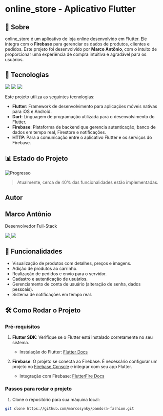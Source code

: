 <h1>online_store - Aplicativo Flutter</h1>

<h2>📖 Sobre</h2>
<p>online_store é um aplicativo de loja online desenvolvido em Flutter. Ele integra com o <strong>Firebase</strong> para gerenciar os dados de produtos, clientes e pedidos. Este projeto foi desenvolvido por <strong>Marco Antônio</strong>, com o intuito de proporcionar uma experiência de compra intuitiva e agradável para os usuários.</p>

## 🚀 Tecnologias

<div>
  <img src="https://img.shields.io/badge/Flutter-02569B?style=for-the-badge&logo=flutter&logoColor=white">
  <img src="https://img.shields.io/badge/Dart-0175C2?style=for-the-badge&logo=dart&logoColor=white">
  <img src="https://img.shields.io/badge/Firebase-FFCA28?style=for-the-badge&logo=firebase&logoColor=black">
</div>

<p>Este projeto utiliza as seguintes tecnologias:</p>
<ul>
  <li><strong>Flutter</strong>: Framework de desenvolvimento para aplicações móveis nativas para iOS e Android.</li>
  <li><strong>Dart</strong>: Linguagem de programação utilizada para o desenvolvimento do Flutter.</li>
  <li><strong>Firebase</strong>: Plataforma de backend que gerencia autenticação, banco de dados em tempo real, Firestore e notificações.</li>
  <li><strong>HTTP</strong>: Para a comunicação entre o aplicativo Flutter e os serviços do Firebase.</li>
</ul>



## 📊 Estado do Projeto

![Progresso](https://img.shields.io/badge/Progresso-40%25-red?style=for-the-badge&labelColor=000000&color=FF0000&logo=github)

> Atualmente, cerca de 40% das funcionalidades estão implementadas.


##  Autor
<h2>Marco Antônio</h2>

<p>Desenvolvedor Full-Stack </p>

<p>
  <a href="https://github.com/marcosynky" target="_blank">
    <img src="https://img.shields.io/badge/GitHub-000000?style=for-the-badge&logo=github&logoColor=white" />
  </a>
  <a href="https://www.instagram.com/marcosynky/" target="_blank">
    <img src="https://img.shields.io/badge/Instagram-E4405F?style=for-the-badge&logo=instagram&logoColor=white" />
  </a>
 
</p>



## 📱 Funcionalidades

- Visualização de produtos com detalhes, preços e imagens.
- Adição de produtos ao carrinho.
- Realização de pedidos e envio para o servidor.
- Cadastro e autenticação de usuários.
- Gerenciamento de conta de usuário (alteração de senha, dados pessoais).
- Sistema de notificações em tempo real.

## 🛠️ Como Rodar o Projeto

### Pré-requisitos

1. **Flutter SDK**: Verifique se o Flutter está instalado corretamente no seu sistema.
   - Instalação do Flutter: [Flutter Docs](https://flutter.dev/docs/get-started/install)

2. **Firebase**: O projeto se conecta ao Firebase. É necessário configurar um projeto no [Firebase Console](https://console.firebase.google.com/) e integrar com seu app Flutter.
   - Integração com Firebase: [FlutterFire Docs](https://firebase.flutter.dev/)

### Passos para rodar o projeto

1. Clone o repositório para sua máquina local:

```bash
git clone https://github.com/marcosynky/pandora-fashion.git
